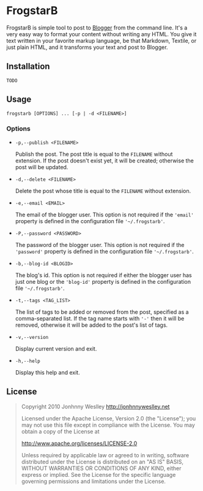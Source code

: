 # FrogstarB

FrogstarB is simple tool to post to [Blogger](http://www.blogger.com) from the command line. It's a very easy way to format your content without writing any HTML. You give it text written in your favorite markup language, be that Markdown, Textile, or just plain HTML, and it transforms your text and post to Blogger.

## Installation

`TODO`

## Usage

  `frogstarb [OPTIONS] ... [-p | -d <FILENAME>]`

### Options

* `-p,--publish <FILENAME>`

  Publish the post. The post title is equal to the `FILENAME` without extension. If the post doesn't exist yet, it will be created; otherwise the post will be updated.

* `-d,--delete <FILENAME>`

  Delete the post whose title is equal to the `FILENAME` without extension.

* `-e,--email <EMAIL>`

  The email of the blogger user. This option is not required if the `'email'` property is defined in the configuration file `'~/.frogstarb'`.

* `-P,--password <PASSWORD>`

  The password of the blogger user. This option is not required if the `'password'` property is defined in the configuration file `'~/.frogstarb'`.

* `-b,--blog-id <BLOGID>`

  The blog's id. This option is not required if either the blogger user has just one blog or the `'blog-id'` property is defined in the configuration file `'~/.frogstarb'`.

* `-t,--tags <TAG_LIST>`

  The list of tags to be added or removed from the post, specified as a comma-separated list. If the tag name starts with `'-'` then it will be removed, otherwise it will be added to the post's list of tags.

* `-v,--version`

  Display current version and exit.

* `-h,--help`

  Display this help and exit.

## License

>  Copyright 2010 Jonhnny Weslley <http://jonhnnyweslley.net>
>
>  Licensed under the Apache License, Version 2.0 (the "License"); you may not use this file except in compliance with the License. You may obtain a copy of the License at
>
>  <http://www.apache.org/licenses/LICENSE-2.0>
>
>  Unless required by applicable law or agreed to in writing, software distributed under the License is distributed on an "AS IS" BASIS, WITHOUT WARRANTIES OR CONDITIONS OF ANY KIND, either express or implied. See the License for the specific language governing permissions and limitations under the License.
